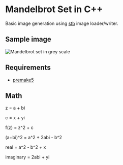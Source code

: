 # Mandelbrot Set in C++

Basic image generation using [stb](https://github.com/nothings/stb) image loader/writer.

## Sample image

![Mandelbrot set in grey scale](https://imgur.com/V69w0M5.png)

## Requirements

  - [premake5](https://github.com/premake/premake-core)

## Math

z = a + bi

c = x + yi

f(z) = z^2 + c

(a+bi)^2 = a^2 + 2abi - b^2

real = a^2 - b^2 + x

imaginary = 2abi + yi

